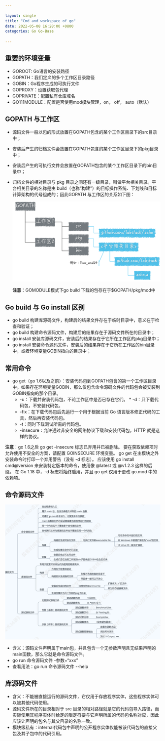 ```yaml
---

layout: single  
title: "Cmd and workspace of go"  
date: 2022-05-08 16:28:00 +0800   
categories: Go Go-Base

---
```


## 重要的环境变量
* GOROOT: Go语言的安装路径
* GOPATH：我们定义的多个工作区目录路径
* GOBIN：Go程序生成的可执行文件  
* GOPROXY：设置获取包代理
* GOPRIVATE：配置私有仓库域名
* GO111MODULE：配置是否使用mod模块管理，on， off， auto（默认）

## GOPATH 与工作区
* 源码文件一般以包的形式放置在GOPATH包含的某个工作区目录下的src目录中；
* 安装后产生的归档文件会放置在GOPATH包含的某个工作区目录下的pkg目录中；
* 安装后产生的可执行文件会放置在GOPATH包含的某个工作区目录下的bin目录中；
* 归档文件的相对目录与 pkg 目录之间还有一级目录，叫做平台相关目录。平台相关目录的名称是由 build（也称“构建”）的目标操作系统、下划线和目标计算架构的代号组成的；因此GOPATH 与工作区的关系如下图：

	![GOPATH 与工作区](/assets/img/GOPATH与工作区.png)
	
	**注意**：GOMODULE模式下go build 下载的包存在于$GOPATH/pkg/mod中
	
## Go build 与 Go install 区别
* go build 构建库源码文件，构建后的结果文件存在于临时目录中，意义在于检查和验证；
* go build 构建命令源码文件，构建后的结果存在于源码文件所在的目录中；
* go install 安装库源码文件，安装后的结果存在于它所在工作区的pkg目录中；
* go install 安装命令源码文件，安装后的结果存在于它所在工作区的bin目录中，或者环境变量GOBIN指向的目录中；

## 常用命令
* go get（go 1.6以及之前）：安装代码包到GOPATH包含的第一个工作区目录中。如果存在环境变量GOBIN，那么仅包含命令源码文件的代码包会被安装到GOBIN指向的那个目录。
	* -u：下载并安装代码包，不论工作区中是否已存在它们。	* -d：只下载代码包，不安装代码包。
	* -fix：在下载代码包后先运行一个用于根据当前 Go 语言版本修正代码的工具，然后再安装代码包。
	* -t：同时下载测试所需的代码包。
	* -insecure：允许通过非安全的网络协议下载和安装代码包。HTTP 就是这样的协议。   

**注意**：go 1.6之后 go get -insecure 标志已弃用并已被删除。 要在获取依赖项时允许使用不安全的方案，请配置 GOINSECURE 环境变量。 
go get 在主模块之外安装命令时打印一个弃用警告（没有 -d 标志）。 应该使用 go install cmd@version 来安装特定版本的命令，使用像 @latest 或 @v1.2.3 这样的后缀。 在 Go 1.18 中，-d 标志将始终启用，并且 go get 仅用于更改 go.mod 中的依赖项。

## 命令源码文件
![文件类型](/assets/img/文件类型.png)   

* 含义：源码文件声明属于main包，并且包含一个无参数声明且无结果声明的main函数，那么它就是命令源码文件。
* go run 命令源码文件 -参数=“xxx”
* 查看用法：go run 命令源码文件 --help

## 库源码文件
* 含义：不能被直接运行的源码文件，它仅用于存放程序实体，这些程序实体可以被其他代码使用。
* 源码文件所在的目录相对于 src 目录的相对路径就是它的代码包导入路径，而实际使用其程序实体时给定的限定符要与它声明所属的代码包名称对应，因此应该让声明的包名与其父目录的名称一致。
* 模块级私有：internal代码包中声明的公开程序实体仅能被该代码包的直接父包及其子包中的代码引用。

	



